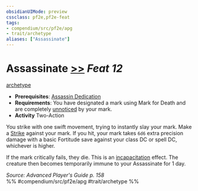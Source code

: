 ```yaml
---
obsidianUIMode: preview
cssclass: pf2e,pf2e-feat
tags:
- compendium/src/pf2e/apg
- trait/archetype
aliases: ["Assassinate"]
---
```

# Assassinate  [>>](rules/core-rulebook/chapter-9-playing-the-game.md#Actions "Two-Action") *Feat 12*  
[archetype](rules/traits/archetype.md "Archetype Feat Trait")  

- **Prerequisites**: [Assassin Dedication](compendium/feats/assassin-dedication-apg.md)
- **Requirements**: You have designated a mark using Mark for Death and are completely [unnoticed](rules/conditions.md#Unnoticed) by your mark.
- **Activity** Two-Action

You strike with one swift movement, trying to instantly slay your mark. Make a [Strike](rules/actions/strike.md) against your mark. If you hit, your mark takes `6d6` extra precision damage with a basic Fortitude save against your class DC or spell DC, whichever is higher.

If the mark critically fails, they die. This is an [incapacitation](rules/traits/incapacitation.md "Incapacitation Effect Trait") effect. The creature then becomes temporarily immune to your Assassinate for 1 day.

*Source: Advanced Player's Guide p. 158*  
%% #compendium/src/pf2e/apg #trait/archetype %%